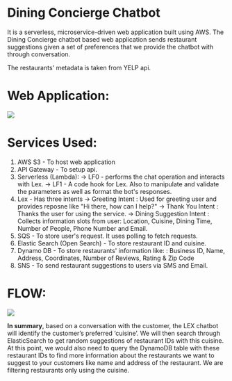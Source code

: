 # Dining Concierge Chatbot
It is a serverless, microservice-driven web application built using AWS. The Dining Concierge chatbot based web application sends restaurant suggestions given a set of preferences that we provide the chatbot with through conversation.

The restaurants' metadata is taken from YELP api.

# Web Application:

<img src = "https://user-images.githubusercontent.com/26826339/190945930-e66b874b-fd06-48bc-baca-69b6c36442c2.png"/>

# Services Used:
1) AWS S3 - To host web application
2) API Gateway - To setup api.
3) Serverless (Lambda):  -> LF0 -  performs the chat operation and interacts with Lex.
                         -> LF1 - A code hook for Lex. Also to manipulate and validate the parameters as well as format the bot's responses.
4) Lex - Has three intents -> Greeting Intent : Used for greeting user and provides reposne like "Hi there, how can I help?"
                           -> Thank You Intent : Thanks the user for using the service.
                           -> Dining Suggestion Intent : Collects information slots from user: Location, Cuisine, Dining Time, Number of People, Phone Number and Email.
5) SQS - To store user's request. It uses polling to fetch requests.
6) Elastic Search (Open Search) - To store restaurant ID and cuisine.
7) Dynamo DB - To store restaurants' information like: : Business ID, Name, Address, Coordinates, Number of Reviews, Rating & Zip Code
8) SNS - To send restaurant suggestions to users via SMS and Email. 

# FLOW:

<img src = "https://user-images.githubusercontent.com/26826339/190944214-83d40a95-abcd-486f-95d5-064b20608462.png"/>

<b>In summary</b>, based on a conversation with the customer, the LEX chatbot will identify the customer’s preferred ‘cuisine’. We will then search through ElasticSearch to get random suggestions of restaurant IDs with this cuisine. At this point, we would also need to query the DynamoDB table with these restaurant IDs to find more information about the restaurants we want to suggest to your customers like name and address of the restaurant. We are filtering restaurants only using the cuisine.
